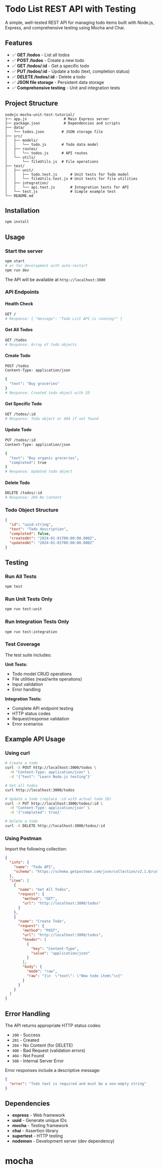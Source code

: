# Todo List REST API with Testing

A simple, well-tested REST API for managing todo items built with Node.js, Express, and comprehensive testing using Mocha and Chai.

## Features

- ✅ **GET /todos** - List all todos
- ✅ **POST /todos** - Create a new todo
- ✅ **GET /todos/:id** - Get a specific todo
- ✅ **PUT /todos/:id** - Update a todo (text, completion status)
- ✅ **DELETE /todos/:id** - Delete a todo
- ✅ **JSON file storage** - Persistent data storage
- ✅ **Comprehensive testing** - Unit and integration tests

## Project Structure

```
nodejs-mocha-unit-test-tutorial/
├── app.js                 # Main Express server
├── package.json           # Dependencies and scripts
├── data/
│   └── todos.json        # JSON storage file
├── src/
│   ├── models/
│   │   └── todo.js       # Todo data model
│   ├── routes/
│   │   └── todos.js      # API routes
│   └── utils/
│       └── fileUtils.js  # File operations
├── test/
│   ├── unit/
│   │   ├── todo.test.js      # Unit tests for Todo model
│   │   └── fileUtils.test.js # Unit tests for file utilities
│   ├── integration/
│   │   └── api.test.js       # Integration tests for API
│   └── test.js               # Simple example test
└── README.md
```

## Installation

```bash
npm install
```

## Usage

### Start the server
```bash
npm start
# or for development with auto-restart
npm run dev
```

The API will be available at `http://localhost:3000`

### API Endpoints

#### Health Check
```bash
GET /
# Response: { "message": "Todo List API is running!" }
```

#### Get All Todos
```bash
GET /todos
# Response: Array of todo objects
```

#### Create Todo
```bash
POST /todos
Content-Type: application/json

{
  "text": "Buy groceries"
}
# Response: Created todo object with ID
```

#### Get Specific Todo
```bash
GET /todos/:id
# Response: Todo object or 404 if not found
```

#### Update Todo
```bash
PUT /todos/:id
Content-Type: application/json

{
  "text": "Buy organic groceries",
  "completed": true
}
# Response: Updated todo object
```

#### Delete Todo
```bash
DELETE /todos/:id
# Response: 204 No Content
```

### Todo Object Structure
```json
{
  "id": "uuid-string",
  "text": "Todo description",
  "completed": false,
  "createdAt": "2024-01-01T00:00:00.000Z",
  "updatedAt": "2024-01-01T00:00:00.000Z"
}
```

## Testing

### Run All Tests
```bash
npm test
```

### Run Unit Tests Only
```bash
npm run test:unit
```

### Run Integration Tests Only
```bash
npm run test:integration
```

### Test Coverage

The test suite includes:

**Unit Tests:**
- Todo model CRUD operations
- File utilities (read/write operations)
- Input validation
- Error handling

**Integration Tests:**
- Complete API endpoint testing
- HTTP status codes
- Request/response validation
- Error scenarios

## Example API Usage

### Using curl

```bash
# Create a todo
curl -X POST http://localhost:3000/todos \
  -H "Content-Type: application/json" \
  -d '{"text": "Learn Node.js testing"}'

# Get all todos
curl http://localhost:3000/todos

# Update a todo (replace :id with actual todo ID)
curl -X PUT http://localhost:3000/todos/:id \
  -H "Content-Type: application/json" \
  -d '{"completed": true}'

# Delete a todo
curl -X DELETE http://localhost:3000/todos/:id
```

### Using Postman

Import the following collection:

```json
{
  "info": {
    "name": "Todo API",
    "schema": "https://schema.getpostman.com/json/collection/v2.1.0/collection.json"
  },
  "item": [
    {
      "name": "Get All Todos",
      "request": {
        "method": "GET",
        "url": "http://localhost:3000/todos"
      }
    },
    {
      "name": "Create Todo",
      "request": {
        "method": "POST",
        "url": "http://localhost:3000/todos",
        "header": [
          {
            "key": "Content-Type",
            "value": "application/json"
          }
        ],
        "body": {
          "mode": "raw",
          "raw": "{\n  \"text\": \"New todo item\"\n}"
        }
      }
    }
  ]
}
```

## Error Handling

The API returns appropriate HTTP status codes:

- `200` - Success
- `201` - Created
- `204` - No Content (for DELETE)
- `400` - Bad Request (validation errors)
- `404` - Not Found
- `500` - Internal Server Error

Error responses include a descriptive message:
```json
{
  "error": "Todo text is required and must be a non-empty string"
}
```

## Dependencies

- **express** - Web framework
- **uuid** - Generate unique IDs
- **mocha** - Testing framework
- **chai** - Assertion library
- **supertest** - HTTP testing
- **nodemon** - Development server (dev dependency)
# mocha
